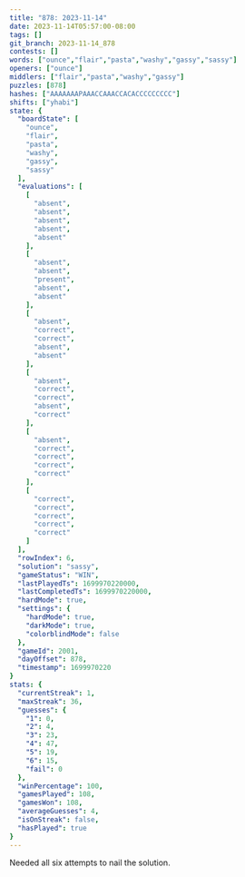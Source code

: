 ```yaml
---
title: "878: 2023-11-14"
date: 2023-11-14T05:57:00-08:00
tags: []
git_branch: 2023-11-14_878
contests: []
words: ["ounce","flair","pasta","washy","gassy","sassy"]
openers: ["ounce"]
middlers: ["flair","pasta","washy","gassy"]
puzzles: [878]
hashes: ["AAAAAAAPAAACCAAACCACACCCCCCCCC"]
shifts: ["yhabi"]
state: {
  "boardState": [
    "ounce",
    "flair",
    "pasta",
    "washy",
    "gassy",
    "sassy"
  ],
  "evaluations": [
    [
      "absent",
      "absent",
      "absent",
      "absent",
      "absent"
    ],
    [
      "absent",
      "absent",
      "present",
      "absent",
      "absent"
    ],
    [
      "absent",
      "correct",
      "correct",
      "absent",
      "absent"
    ],
    [
      "absent",
      "correct",
      "correct",
      "absent",
      "correct"
    ],
    [
      "absent",
      "correct",
      "correct",
      "correct",
      "correct"
    ],
    [
      "correct",
      "correct",
      "correct",
      "correct",
      "correct"
    ]
  ],
  "rowIndex": 6,
  "solution": "sassy",
  "gameStatus": "WIN",
  "lastPlayedTs": 1699970220000,
  "lastCompletedTs": 1699970220000,
  "hardMode": true,
  "settings": {
    "hardMode": true,
    "darkMode": true,
    "colorblindMode": false
  },
  "gameId": 2001,
  "dayOffset": 878,
  "timestamp": 1699970220
}
stats: {
  "currentStreak": 1,
  "maxStreak": 36,
  "guesses": {
    "1": 0,
    "2": 4,
    "3": 23,
    "4": 47,
    "5": 19,
    "6": 15,
    "fail": 0
  },
  "winPercentage": 100,
  "gamesPlayed": 108,
  "gamesWon": 108,
  "averageGuesses": 4,
  "isOnStreak": false,
  "hasPlayed": true
}
---
```

<!-- more -->
Needed all six attempts to nail the solution.
